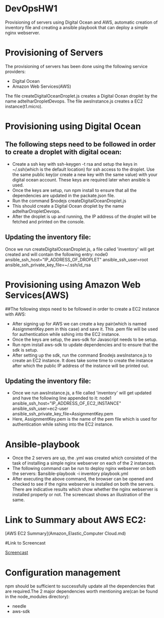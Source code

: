# DevOpsHW1
Provisioning of servers using Digital Ocean and AWS, automatic creation of inventory file and creating a ansible playbook that can deploy a simple nginx webserver.

# Provisioning of Servers

The provisioning of servers has been done using the following service providers:
- Digital Ocean
- Amazon Web Services(AWS)

The file createDigitalOceanDroplet.js creates a Digital Ocean droplet by the name adtelharDropletDevops. The file awsInstance.js
creates a EC2 instance(t1.micro).

# Provisioning using Digital Ocean
## The following steps need to be followed in order to create a droplet with digital ocean:
- Create a ssh key with ssh-keygen -t rsa and setup the keys in ~/.ssh(which is the default location) for ssh access to the droplet.
Use the same public key(or create a new key with the same value) with your digital ocean account. These keys are required later when
ansible is used.
- Once the keys are setup, run npm install to ensure that all the dependencies are updated in the packate.json file.
- Run the command $nodejs createDigitalOceanDroplet.js
- This should create a Digital Ocean droplet by the name adtelharDropletDevops.
- After the droplet is up and running, the IP address of the droplet will be fetched and printed on the console.

## Updating the inventory file:

Once we run createDigitalOceanDroplet.js, a file called 'inventory' will get created and will contain the following entry:
node0 ansible_ssh_host="IP_ADDRESS_OF_DROPLET" ansible_ssh_user=root ansible_ssh_private_key_file=~/.ssh/id_rsa

# Provisioning using Amazon Web Services(AWS)
##The following steps need to be followed in order to create a EC2 instance with AWS:
- After signing up for AWS we can create a key pair(which is named AssignmentKey.pem in this case) and save it. This .pem file will be used for authentication while sshing into the EC2 instance.
- Once the keys are setup, the aws-sdk for Javascript needs to be setup.
-  Run npm install aws-sdk to update dependencies and to ensure that the sdk is setup.
-  After setting up the sdk, run the command $nodejs awsInstance.js to create an EC2 instance. It does take some time to create the instance after which the public IP address of the instance will be printed out.

## Updating the inventory file:
-  Once we run awsInstance.js, a file called 'inventory' will get updated and have the following line appended to it:
node1 ansible_ssh_host="IP_ADDRESS_OF_EC2_INSTANCE" ansible_ssh_user=ec2-user ansible_ssh_private_key_file=AssignmentKey.pem
-  Here, AssignmentKey.pem is the name of the pem file which is used for authentication while sshing into the EC2 instance.

# Ansible-playbook
- Once the 2 servers are up, the .yml was created which consisted of the task of installing a simple nginx webserver on each of the 2 instances.
- The following command can be run to deploy nginx webserver on both the servers:
  $ansible-playbook -i inventory playbook.yml
- After executing the above command, the browser can be opened and checked to see if the nginx webserver is installed on both the servers. There are indicative results which show whether the nginx webserver is installed properly or not. The screencast shows an illustration of the same.

# Link to Summary about AWS EC2:
[AWS EC2 Summary](Amazon_Elastic_Computer Cloud.md)

#Link to Screencast  

[Screencast](https://www.youtube.com/watch?v=dqthRMruBJY)

# Configuration management

npm should be sufficient to successfully update all the dependencies that are required.The 2 major dependencies worth mentioning are(can be found in the node_modules directory): 
- needle
- aws-sdk









